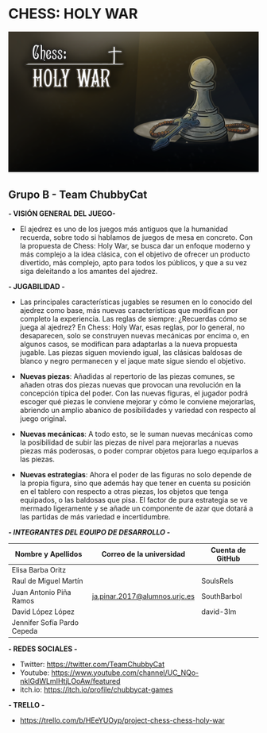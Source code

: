 # CHESS: HOLY WAR

![image](https://github.com/ChubbyCatGames/ProjectChess/blob/ffd98ccb1ee305b3609de78ade8228a9c59d2fb3/Chess_Holy_War_Background.png)



## Grupo B - Team ChubbyCat


**- VISIÓN GENERAL DEL JUEGO-**

* El ajedrez es uno de los juegos más antiguos que la humanidad recuerda, sobre todo si hablamos de juegos de mesa en concreto. Con la propuesta de Chess: Holy War, se busca dar un enfoque moderno y más complejo a la idea clásica, con el objetivo de ofrecer un producto divertido, más complejo, apto para todos los públicos, y que a su vez siga deleitando a los amantes del ajedrez.

**- JUGABILIDAD -**

* Las principales características jugables se resumen en lo conocido del ajedrez como base, más nuevas características que modifican por completo la experiencia.
Las reglas de siempre: ¿Recuerdas cómo se juega al ajedrez? En Chess: Holy War, esas reglas, por lo general, no desaparecen, solo se construyen nuevas mecánicas por encima o, en algunos casos, se modifican para adaptarlas a la nueva propuesta jugable. Las piezas siguen moviendo igual, las clásicas baldosas de blanco y negro permanecen y el jaque mate sigue siendo el objetivo.

* **Nuevas piezas**: Añadidas al repertorio de las piezas comunes, se añaden otras dos piezas nuevas que provocan una revolución en la concepción típica del poder. Con las nuevas figuras, el jugador podrá escoger qué piezas le conviene mejorar y cómo le conviene mejorarlas, abriendo un amplio abanico de posibilidades y variedad con respecto al juego original.

* **Nuevas mecánicas**: A todo esto, se le suman nuevas mecánicas como la posibilidad de subir las piezas de nivel para mejorarlas a nuevas piezas más poderosas, o poder comprar objetos para luego equiparlos a las piezas.

* **Nuevas estrategias**: Ahora el poder de las figuras no solo depende de la propia figura, sino que además hay que tener en cuenta su posición en el tablero con respecto a otras piezas, los objetos que tenga equipados, o las baldosas que pisa. El factor de pura estrategia se ve mermado ligeramente y se añade un componente de azar que dotará a las partidas de más variedad e incertidumbre.


***- INTEGRANTES DEL EQUIPO DE DESARROLLO -***

|Nombre y Apellidos            |Correo de la universidad         |Cuenta de GitHub       |
|------------------------------|---------------------------------|-----------------------|
| Elisa Barba Oritz            |                                 |                       |
| Raul de Miguel Martín        |                                 |SoulsRels              |
| Juan Antonio Piña Ramos      |ja.pinar.2017@alumnos.urjc.es    |SouthBarbol            |
| David López López            |                                 |david-3lm              |
| Jennifer Sofía Pardo Cepeda  |                                 |                       |

**- REDES SOCIALES -**

* Twitter: https://twitter.com/TeamChubbyCat
* Youtube: https://www.youtube.com/channel/UC_NQo-nklGdWLmIHtjLOoAw/featured
* itch.io: https://itch.io/profile/chubbycat-games

**- TRELLO -**

* https://trello.com/b/HEeYUOyp/project-chess-chess-holy-war
